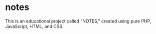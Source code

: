 # notes
This is an educational project called "NOTES," created using pure PHP, JavaScript, HTML, and CSS.
